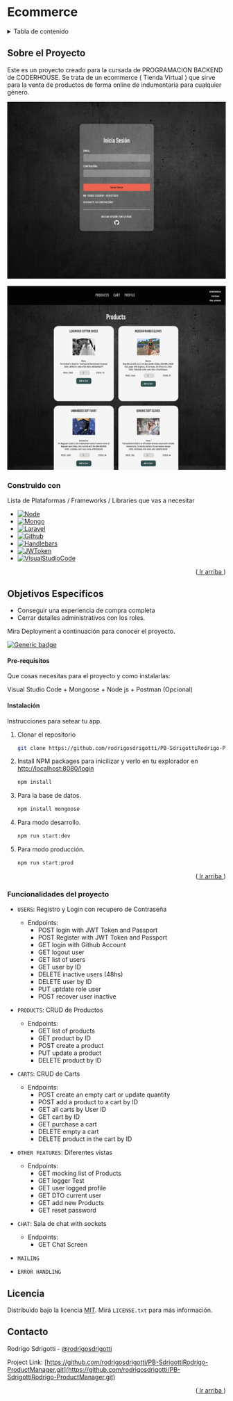 # Ecommerce
<a name="readme-top"></a>

<!-- TABLE OF CONTENTS -->
<details>
  <summary>Tabla de contenido</summary>
  <ol>
    <li>
      <a href="#sobre-el-proyecto">Sobre el Proyecto</a>
      <ul>
        <li><a href="#construido-con">Construido con</a></li>
      </ul>
    </li>
    <li>
      <a href="#comenzando">Comenzando</a>
      <ul>
        <li><a href="#pre-requisitos">Pre-requisitos</a></li>
        <li><a href="#instalación">Instalación</a></li>
      </ul>
    </li>
    <li><a href="#funcionalidades-del-proyecto">Funcionalidades del proyecto</a></li>
    <li><a href="#licencia">Licencia</a></li>
    <li><a href="#contacto">Contacto</a></li>
  </ol>
</details>

## Sobre el Proyecto
Este es un proyecto creado para la cursada de PROGRAMACION BACKEND de CODERHOUSE. 
Se trata de un ecommerce ( Tienda Virtual ) que sirve para la venta de productos de forma online de indumentaria para cualquier género.

![Alt text](src/login-captura.png)

![Alt text](src/Captura.png)

### Construido con

Lista de Plataformas / Frameworks / Libraries que vas a necesitar

* [![Node][Node.js]][Node-url]
* [![Mongo][Mongo.com]][Mongo-url]
* [![Laravel][Laravel.com]][Laravel-url]
* [![Github][Github.com]][Github-url]
* [![Handlebars][Handlebars.com]][Handlebars-url]
* [![JWToken][JWToken.com]][JWToken-url]
* [![VisualStudioCode][Visualstudio.com]][VSC-url]

<p align="right">(<a href="#readme-top"> Ir arriba </a>)</p>


## Objetivos Especificos

* Conseguir una experiencia de compra completa
* Cerrar detalles administrativos con los roles.

Mira Deployment a continuación para conocer el proyecto.

[![Generic badge](https://img.shields.io/badge/DEPLOY-ECOMMERCE-<COLOR>.svg)](https://react-js-pf-sdrigotti-rodrigo.vercel.app/)


#### Pre-requisitos 
Que cosas necesitas para el proyecto y como instalarlas:

Visual Studio Code + Mongoose + Node js + Postman (Opcional)

#### Instalación 

Instrucciones para setear tu app.

1. Clonar el repositorio
   ```sh
   git clone https://github.com/rodrigosdrigotti/PB-SdrigottiRodrigo-ProductManager.git
   ```
2. Install NPM packages para inicilizar y verlo en tu explorador en [http://localhost:8080/login](http://localhost:8080/login)
   ```sh
   npm install
   ```
3. Para la base de datos.
   ```sh
   npm install mongoose
   ```
4. Para modo desarrollo.
   ```sh
   npm run start:dev
   ```
5. Para modo producción.
   ```sh
   npm run start:prod
   ```

<p align="right">(<a href="#readme-top"> Ir arriba </a>)</p>

### Funcionalidades del proyecto

- `USERS`: Registro y Login con recupero de Contraseña
    - Endpoints: 
        - POST login with JWT Token and Passport
        - POST Register with JWT Token and Passport
        - GET login with Github Account
        - GET logout user
        - GET list of users 
        - GET user by ID
        - DELETE inactive users (48hs)
        - DELETE user by ID
        - PUT uptdate role user
        - POST recover user inactive

- `PRODUCTS`: CRUD de Productos
    - Endpoints:
        - GET list of products
        - GET product by ID
        - POST create a product
        - PUT update a product
        - DELETE product by ID
- `CARTS`: CRUD de Carts
    - Endpoints:
        - POST create an empty cart or update quantity
        - POST add a product to a cart by ID
        - GET all carts by User ID
        - GET cart by ID
        - GET purchase a cart
        - DELETE empty a cart
        - DELETE product in the cart by ID
- `OTHER FEATURES`: Diferentes vistas 
    - Endpoints: 
        - GET mocking list of Products
        - GET logger Test
        - GET user logged profile
        - GET DTO current user
        - GET add new Products
        - GET reset password
- `CHAT`: Sala de chat with sockets
    - Endpoints:
        - GET Chat Screen
- `MAILING`
- `ERROR HANDLING`

## Licencia

Distribuido bajo la licencia [MIT](https://choosealicense.com/licenses/mit/). Mirá `LICENSE.txt` para más información.

## Contacto

Rodrigo Sdrigotti - [@rodrigosdrigotti](https://www.github.com/rodrigosdrigotti)

Project Link: [https://github.com/rodrigosdrigotti/PB-SdrigottiRodrigo-ProductManager.git](https://github.com/rodrigosdrigotti/PB-SdrigottiRodrigo-ProductManager.git)

<p align="right">(<a href="#readme-top"> Ir arriba </a>)</p>

[Node.js]: https://img.shields.io/badge/node.js-35495E?style=for-the-badge&logo=node.js&logoColor=4FC08D
[Node-url]: https://nodejs.org/es
[Mongo.com]: https://img.shields.io/badge/MongoDB-4EA94B?style=for-the-badge&logo=mongodb&logoColor=white
[Mongo-url]: https://www.mongodb.com/
[Laravel.com]: https://img.shields.io/badge/Javascript-FF2D20?style=for-the-badge&logo=javascript&logoColor=white
[Laravel-url]: https://laravel.com
[Github.com]: https://img.shields.io/badge/GitHub-100000?style=for-the-badge&logo=github&logoColor=white
[Github-url]: https://github.com/
[Handlebars.com]: https://img.shields.io/badge/Handlebars%20js-f0772b?style=for-the-badge&logo=handlebarsdotjs&logoColor=black
[Handlebars-url]: https://handlebarsjs.com/
[JWToken.com]: https://img.shields.io/badge/JWT-000000?style=for-the-badge&logo=JSON%20web%20tokens&logoColor=white
[JWToken-url]: https://jwt.io/
[Visualstudio.com]: https://img.shields.io/badge/VSC-0769AD?style=for-the-badge&logo=visualstudiocode&logoColor=white
[VSC-url]: https://code.visualstudio.com